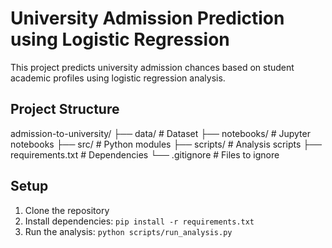 # University Admission Prediction using Logistic Regression

This project predicts university admission chances based on student academic profiles using logistic regression analysis.

## Project Structure

admission-to-university/
├── data/ # Dataset
├── notebooks/ # Jupyter notebooks
├── src/ # Python modules
├── scripts/ # Analysis scripts
├── requirements.txt # Dependencies
└── .gitignore # Files to ignore

## Setup
1. Clone the repository
2. Install dependencies: `pip install -r requirements.txt`
3. Run the analysis: `python scripts/run_analysis.py`



